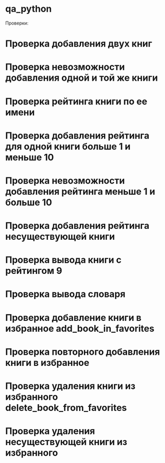# qa_python
Проверки:
# Проверка добавления двух книг
# Проверка невозможности добавления одной и той же книги
# Проверка рейтинга книги по ее имени
# Проверка добавления рейтинга для одной книги больше 1 и меньше 10
# Проверка невозможности добавления рейтинга меньше 1 и больше 10
# Проверка добавления рейтинга несуществующей книги
# Проверка вывода книги с рейтингом 9
# Проверка вывода словаря
# Проверка добавление книги в избранное add_book_in_favorites
# Проверка повторного добавления книги в избранное
# Проверка удаления книги из избранного delete_book_from_favorites
# Проверка удаления несуществующей книги из избранного